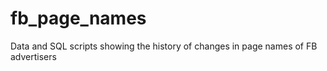 # fb_page_names
Data and SQL scripts showing the history of changes in page names of FB advertisers

